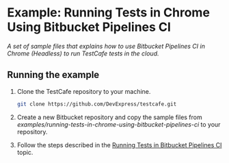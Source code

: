 # Example: Running Tests in Chrome Using Bitbucket Pipelines CI

*A set of sample files that explains how to use Bitbucket Pipelines CI in Chrome (Headless) to run TestCafe tests in the cloud.*

## Running the example

1. Clone the TestCafe repository to your machine.

     ```sh
     git clone https://github.com/DevExpress/testcafe.git
     ```

2. Create a new Bitbucket repository and copy the sample files from *examples/running-tests-in-chrome-using-bitbucket-pipelines-ci* to your repository.
3. Follow the steps described in the [Running Tests in Bitbucket Pipelines CI](http://devexpress.github.io/testcafe/documentation/recipes/running-tests-in-chrome-using-bitbucket-pipelines-ci.html) topic.
